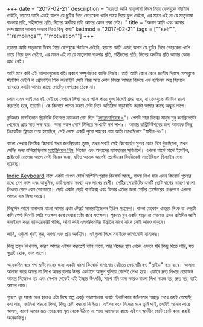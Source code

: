 +++
date = "2017-02-21"
description = "হয়তো আমি মাতৃভাষা দিবস নিয়ে ফেসবুকে স্ট্যাটাস দেইনি, হয়তো আমি এতই অলস যে ছুটির দিনে ভোরবেলা খালি পায়ে গিয়ে ফুল দেইনা, এর মানে এই না যে মাতৃভাষা বাংলার প্রতি, শহীদদের প্রতি, দিনের অর্থটার প্রতি আমার কোন শ্রদ্ধা নেই। "
title = "অলস আমি এবং আমার দেশপ্রেমের আপাত অভাব নিয়ে কিছু কথা"
lastmod = "2017-02-21"
tags = ["\"self\"", "\"ramblings\"", "\"motivation\""]
+++
 
হয়তো আমি মাতৃভাষা দিবস নিয়ে ফেসবুকে স্ট্যাটাস দেইনি,
হয়তো আমি এতই অলস যে ছুটির দিনে ভোরবেলা খালি পায়ে গিয়ে ফুল দেইনা,
এর মানে এই না যে মাতৃভাষা বাংলার প্রতি, শহীদদের প্রতি, দিনের অর্থটার প্রতি আমার কোন শ্রদ্ধা নেই। 

আমি মনে করি এই ব্যাপারগুলোর বহিঃ প্রকাশ সম্পুর্নভাবে ব্যাক্তি নির্ভর।
তাই আমি কোন কোন জাতীয় দিবসে ফেসবুকে স্ট্যাটাস দেইনি বা প্রোফাইল পিক বদলাইনি সেটা নিয়ে অন্য কোন বিষয়ে আমার বিরুদ্ধে এড হমিনেম অস্ত্র হিসেবে ব্যাবহার করাটা আমার কাছে মোটেও দেশপ্রেম ঠেকে না।    

কোন এমন আইনের বই নেই যে সেখানে লিখা আছে খালি পায়ে ফুল দিলেই শ্রদ্ধা হবে, বা ফেসবুকে স্ট্যাটাস রচনা করতেই হবে, ইত্যাদি। কে কিভাবে পালন করবে সেটা নিয়ে অতিরিক্ত বাড়াবাড়ি করাটা আমার কাছে অদ্ভুত লাগে। 

ব্রাউজার সার্ভাইভাল স্ট্রাটেজি নিশেতে নামকরা গেম ছিল "[ক্যারাভানিয়ার ২](http://www.kongregate.com/games/sugarfreegames/caravaneer-2)"। গেমটি সারা বিশ্বের মানুষ শুধু কনগ্রিগেটেই খেলেছে প্রায় সাত লক্ষ বার। অন্য সকল সোর্স মিলিয়ে সংখ্যাটা দশ লাখ+। আমার কন্ট্রিবিউশনের জন্য আমাকে কিছু ক্রিয়েটিভ ফ্রিডম দেয়া হয়েছিল, সেই গেমে একটি পুরো শহরের নাম আমি রেখেছিলাম "স্বাধীন-৭১"।  

বাংলা লেখার রিদমিক কিবোর্ড যখন জনপ্রিয়তার তুঙ্গে, তখন সবাই সেই কিবোর্ডের সুন্দর কোন থিম খুঁজছিলো, তখন সেটির জন্য বানিয়েছিলাম [ম্যাটেরিয়েল থিম](https://forum.xda-developers.com/android/apps-games/material-themed-ridmik-keyboard-t2953055), নিজের এবং অন্যদের ব্যাবহারের সুবিধার্থে। এখনো মাঝে মাঝে ইমেইল, প্রাইভেট মেসেজ আসে সেই থিমের জন্য, যদিও অনেক আগেই প্লেস্টোরের রিদমিকেই ম্যাটেরিয়াল ডিজাইন দেয়া হয়েছে।  

[Indic Keyboard](https://play.google.com/store/apps/details?id=org.smc.inputmethod.indic&hl=en) নামে একটা ওপেন সোর্স মাল্টিলিংগুয়াল কিবোর্ড আছে, বাংলা লিখা যায় এমন কিবোর্ড গুলোর মধ্যে বেশ ভাল এবং আধুনিক, ডাউনলোড সংখ্যা এক লাখের বেশী। সেটির লেয়াউটের একটি ছোট বাগের কারণে বাংলা লিখতে গেলে বেশ ভোগাতো। ছোট্ট একটা ছোট্ট বাগফিক্স এবং ফিচার এডের জন্য সেটির প্লেস্টোরের চেঞ্জলগে এখনো আমার নাম লিখা আছে। 

কিছুদিন আগে বানালাম বাংলা ভাষার প্রথম টেক্সট সামারাইজেশন ইঞ্জিন [সংক্ষেপ](http://sohanchy.com/songkhep)। বাংলা যেকোন খবরের লিংক বা খবরটা কপি পেস্ট দিলেই সেটা সংক্ষেপ করে দেয়ার চেষ্টা করে সংক্ষেপ। শুরুতে খুব একটা সাড়া না পেলেও এখন প্রতিদিন আশি নব্বইজন করে ব্যাবহারকারী পাচ্ছি, আশা করি এলগরিদমটার উন্নতির সাথে সাথে সেটা আরও বাড়বে। 

জানি, এগুলো খুবই ক্ষুদ্র, নগণ্য এবং প্রায় অর্থহীন। এইগুলো লিখে সবাইকে জানানোটা হাস্যকর। 

কিন্তু তবুও লিখলাম, কারণ আমার এইসব করতেই ভাল লাগে, আর নিজের স্থান থেকে এভাবে যদি কিছু দিতে পারি, যত ক্ষুদ্রই হোক, ভাল লাগে। 

অনেকদিন ধরে শখ স্মার্টফোনের জন্য একটা বাংলা কিবোর্ড বানানোর যেটাতে ফোনেটিকেও "স্লাইড" করা যাবে।
আলাদা আলাদা করে অক্ষর না লিখে অক্ষরগুলোর উপর একটানে আঙ্গুল বুলিয়ে গেলেই লেখা হবে।
ফোনে দ্রুত লিখার প্রয়োজন আমার নিজেরও হয় এবং সেখান থেকেই এই ইচ্ছার উৎপত্তি, সাথে যদি অন্য কারও বাংলা লিখা সহজ হয়, দ্রুত হয়, তাই আমার লাভ। 

শুনতে খুব সহজ মনে হলেও এটা নিয়ে অল্প একটু পড়াশোনার পরেই টেকনিকাল জটিলতার পাহাড় দেখে ভয়ই পেয়েছি বলা যায়,  জানিনা পারবো কিনা, কিন্তু চেষ্টা করবো নিশ্চিত। এইসব করে নিজের মনে তৃপ্তি পাই, সেটাই আমার কাছে আসল, কারণ আমার মত ভোরবেলা ঘুম থেকে উঠতে না পারা অলসদের কাছে এইসব অর্থহীন ছোট ছোট কাজ করাই অনেককিছু।
